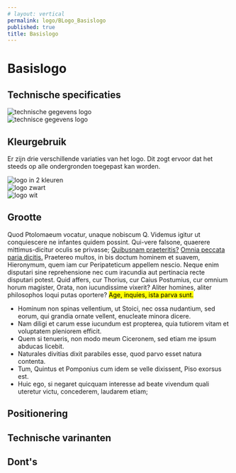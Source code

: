 ```yaml
---
# layout: vertical
permalink: logo/BLogo_Basislogo
published: true
title: Basislogo
---
```


# Basislogo

## Technische specificaties
<div class="row">
    <div class="col-6">
        <img src="../images/logo/logo_technisch.png" alt="technische gegevens logo" class="centerone" class="tweecol">
    </div>
    <div class="col-6">
        <img src="../images/logo/logo_witruimte.png" alt= "technisce gegevens logo" class="centerone" class="tweecol">
    </div>
</div>

## Kleurgebruik
<p> Er zijn drie verschillende variaties van het logo. Dit zogt ervoor dat het steeds op alle ondergronden toegepast kan worden. </p>
<div class="row">
    <div class="col-4 2col">
        <img src="../images/logo/Logo_PS1655C-PSBlack_72.png" alt="logo in 2 kleuren" class="driecol">
    </div>
    <div class="col-4">
        <img src="../images/logo/Logo_PSBlack_72.png" alt="logo zwart" class="driecol">
    </div>
    <div class="col-4">
        <img src="../images/logo/Logo_PSWhite_72.png" alt="logo wit" class="driecol witbeeld">
    </div>
</div>

## Grootte

Quod Ptolomaeum vocatur, unaque nobiscum Q. Videmus igitur ut conquiescere ne infantes quidem possint. Qui-vere falsone, quaerere mittimus-dicitur oculis se privasse; <a href="http://loripsum.net/" target="_blank">Quibusnam praeteritis?</a> <a href="http://loripsum.net/" target="_blank">Omnia peccata paria dicitis.</a> Praetereo multos, in bis doctum hominem et suavem, Hieronymum, quem iam cur Peripateticum appellem nescio. Neque enim disputari sine reprehensione nec cum iracundia aut pertinacia recte disputari potest. Quid affers, cur Thorius, cur Caius Postumius, cur omnium horum magister, Orata, non iucundissime vixerit? Aliter homines, aliter philosophos loqui putas oportere? <mark>Age, inquies, ista parva sunt.</mark>

- Hominum non spinas vellentium, ut Stoici, nec ossa nudantium, sed eorum, qui grandia ornate vellent, enucleate minora dicere.
- Nam diligi et carum esse iucundum est propterea, quia tutiorem vitam et voluptatem pleniorem efficit.
- Quem si tenueris, non modo meum Ciceronem, sed etiam me ipsum abducas licebit.
- Naturales divitias dixit parabiles esse, quod parvo esset natura contenta.
- Tum, Quintus et Pomponius cum idem se velle dixissent, Piso exorsus est.
- Huic ego, si negaret quicquam interesse ad beate vivendum quali uteretur victu, concederem, laudarem etiam;

## Positionering
## Technische varinanten
## Dont's